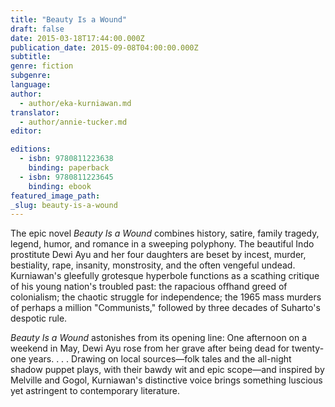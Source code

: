```yaml
---
title: "Beauty Is a Wound"
draft: false
date: 2015-03-18T17:44:00.000Z
publication_date: 2015-09-08T04:00:00.000Z
subtitle:
genre: fiction
subgenre:
language:
author:
  - author/eka-kurniawan.md
translator:
  - author/annie-tucker.md
editor:

editions:
  - isbn: 9780811223638
    binding: paperback
  - isbn: 9780811223645
    binding: ebook
featured_image_path:
_slug: beauty-is-a-wound
---
```


The epic novel _Beauty Is a Wound_ combines history, satire, family tragedy, legend, humor, and romance in a sweeping polyphony. The beautiful Indo prostitute Dewi Ayu and her four daughters are beset by incest, murder, bestiality, rape, insanity, monstrosity, and the often vengeful undead. Kurniawan's gleefully grotesque hyperbole functions as a scathing critique of his young nation's troubled past: the rapacious offhand greed of colonialism; the chaotic struggle for independence; the 1965 mass murders of perhaps a million "Communists," followed by three decades of Suharto's despotic rule.

_Beauty Is a Wound_ astonishes from its opening line: One afternoon on a weekend in May, Dewi Ayu rose from her grave after being dead for twenty-one years. . . . Drawing on local sources—folk tales and the all-night shadow puppet plays, with their bawdy wit and epic scope—and inspired by Melville and Gogol, Kurniawan's distinctive voice brings something luscious yet astringent to contemporary literature.


